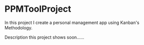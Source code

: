 # PPMToolProject
In this project I create a personal management app using Kanban's Methodology.

Description this project shows soon......
